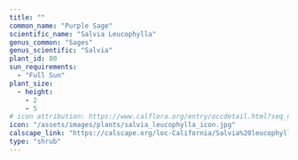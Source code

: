 ```yaml
---
title: ""
common_name: "Purple Sage"
scientific_name: "Salvia Leucophylla"
genus_common: "Sages" 
genus_scientific: "Salvia"
plant_id: 80
sun_requirements:
  - "Full Sun"
plant_size:
  - height: 
    - 2
    - 5
# icon attribution: https://www.calflora.org/entry/occdetail.html?seq_num=mu3350 
icon: "/assets/images/plants/salvia_leucophylla_icon.jpg" 
calscape_link: "https://calscape.org/loc-California/Salvia%20leucophylla(%20)"
type: "shrub"
---
```


